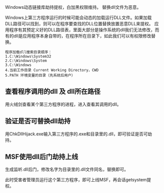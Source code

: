 Windows动态链接库劫持提权，白加黑权限维持。
替换dll文件为恶意。

Windows上第三方程序运行的时候可能会动态的加载运行DLL文件。如果加载DLL路径可以找到，则可以在程序要查找的DLL位置替换放置恶意DLL来提权。
应用程序有其预定义好的DLL路径表，里面大部分是操作系统的dll我们无法修改，而有的dll是应用程序本身自带的，在程序所在目录下，如此我们可以有权限修改替换。

```
程序加载dll搜索目录顺序：
1.C:\Windows\System32
2.C:\Windows\System
3.C:\Windows
4.当前工作目录 Current Working Directory，CWD
5.PATH 环境变量的目录（先系统后用户）
```

## **查看程序调用的dll 及 dll所在路径**
用火绒剑查看某个第三方程序的进程，进入查看其调用的dll。

## **验证是否可替换dll劫持**
用ChkDllHijack.exe输入第三方程序的.exe和目录里的.dll，即可验证是否可劫持。

## **MSF使用dll后门劫持上线**
生成监听.dll后门，修改名字为目录里的.dll文件同名，替换即可。

此时受害者管理员运行这个第三方程序，即可上线MSF，再会话getsystem提权。

